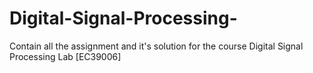 # Digital-Signal-Processing-
Contain all the assignment and it's solution for the course Digital Signal Processing Lab [EC39006]
